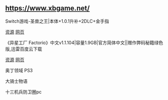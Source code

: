 ## https://www.xbgame.net/

Switch游戏-圣兽之王|本体+1.0.1升补+2DLC+金手指

[资源](https://pan.baidu.com/s/1lvdZWE24DgClKvH7hX-32A?pwd=a6pa)	[网页](https://www.xbgame.net/120453.html)

《异星工厂 Factorio》中文v1.1.104|容量1.9GB|官方简体中文||赠作弊码秘籍绿色版,迅雷百度云下载

[资源](https://pan.baidu.com/s/1JUvPh_X9hDQrzWIja_MQmg?pwd=9etq)	[网页](https://www.xbgame.net/108943.html)

奥丁领域 PS3

大骑士物语

十三机兵防卫圈pc
